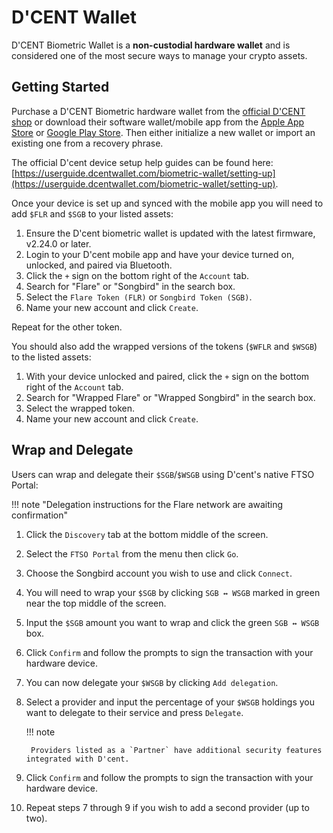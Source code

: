 # D'CENT Wallet

D'CENT Biometric Wallet is a **non-custodial hardware wallet** and is considered one of the most secure ways to manage your crypto assets.

## Getting Started

Purchase a D'CENT Biometric hardware wallet from the [official D'CENT shop](https://dcentwallet.com/Shop) or download their software wallet/mobile app from the [Apple App Store](https://apps.apple.com/us/app/dcent-wallet/id1447206611) or [Google Play Store](https://play.google.com/store/apps/details?id=com.kr.iotrust.dcent.wallet).
Then either initialize a new wallet or import an existing one from a recovery phrase.

The official D'cent device setup help guides can be found here: [https://userguide.dcentwallet.com/biometric-wallet/setting-up](https://userguide.dcentwallet.com/biometric-wallet/setting-up).

Once your device is set up and synced with the mobile app you will need to add `$FLR` and `$SGB` to your listed assets:

1. Ensure the D'cent biometric wallet is updated with the latest firmware, v2.24.0 or later.
2. Login to your D'cent mobile app and have your device turned on, unlocked, and paired via Bluetooth.
3. Click the `+` sign on the bottom right of the `Account` tab.
4. Search for "Flare" or "Songbird" in the search box.
5. Select the `Flare Token (FLR)` or `Songbird Token (SGB)`.
6. Name your new account and click `Create`.

Repeat for the other token.

You should also add the wrapped versions of the tokens (`$WFLR` and `$WSGB`) to the listed assets:

1. With your device unlocked and paired, click the `+` sign on the bottom right of the `Account` tab.
2. Search for "Wrapped Flare" or "Wrapped Songbird" in the search box.
3. Select the wrapped token.
4. Name your new account and click `Create`.

## Wrap and Delegate

Users can wrap and delegate their `$SGB`/`$WSGB` using D'cent's native FTSO Portal:

!!! note "Delegation instructions for the Flare network are awaiting confirmation"

1. Click the `Discovery` tab at the bottom middle of the screen.
2. Select the `FTSO Portal` from the menu then click `Go`.
3. Choose the Songbird account you wish to use and click `Connect`.
4. You will need to wrap your `$SGB` by clicking `SGB ↔️ WSGB` marked in green near the top middle of the screen.
5. Input the `$SGB` amount you want to wrap and click the green `SGB ↔️ WSGB` box.
6. Click `Confirm` and follow the prompts to sign the transaction with your hardware device.
7. You can now delegate your `$WSGB` by clicking `Add delegation`.
8. Select a provider and input the percentage of your `$WSGB` holdings you want to delegate to their service and press `Delegate`.

    !!! note

        Providers listed as a `Partner` have additional security features integrated with D'cent.

9. Click `Confirm` and follow the prompts to sign the transaction with your hardware device.
10. Repeat steps 7 through 9 if you wish to add a second provider (up to two).
